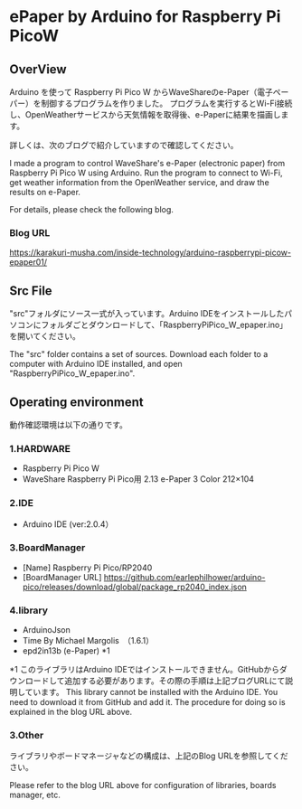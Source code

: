 # ePaper by Arduino for Raspberry Pi PicoW

## OverView
Arduino を使って Raspberry Pi Pico W からWaveShareのe-Paper（電子ペーパー）を制御するプログラムを作りました。
プログラムを実行するとWi-Fi接続し、OpenWeatherサービスから天気情報を取得後、e-Paperに結果を描画します。

詳しくは、次のブログで紹介していますので確認してください。

I made a program to control WaveShare's e-Paper (electronic paper) from Raspberry Pi Pico W using Arduino.
Run the program to connect to Wi-Fi, get weather information from the OpenWeather service, and draw the results on e-Paper.

For details, please check the following blog.

### Blog URL
https://karakuri-musha.com/inside-technology/arduino-raspberrypi-picow-epaper01/

## Src File
"src"フォルダにソース一式が入っています。Arduino IDEをインストールしたパソコンにフォルダごとダウンロードして、「RaspberryPiPico_W_epaper.ino」を開いてください。

The "src" folder contains a set of sources. Download each folder to a computer with Arduino IDE installed, and open "RaspberryPiPico_W_epaper.ino".

## Operating environment
動作確認環境は以下の通りです。

### 1.HARDWARE
- Raspberry Pi Pico W
- WaveShare Raspberry Pi Pico用 2.13 e-Paper 3 Color 212×104

### 2.IDE
- Arduino IDE (ver:2.0.4）

### 3.BoardManager
- [Name] Raspberry Pi Pico/RP2040
- [BoardManager URL] https://github.com/earlephilhower/arduino-pico/releases/download/global/package_rp2040_index.json

### 4.library
- ArduinoJson
- Time By Michael Margolis　（1.6.1）
- epd2in13b (e-Paper) *1

*1 このライブラリはArduino IDEではインストールできません。GitHubからダウンロードして追加する必要があります。その際の手順は上記ブログURLにて説明しています。
This library cannot be installed with the Arduino IDE. You need to download it from GitHub and add it. The procedure for doing so is explained in the blog URL above.

### 3.Other
 ライブラリやボードマネージャなどの構成は、上記のBlog URLを参照してください。
 
 Please refer to the blog URL above for configuration of libraries, boards manager, etc.
